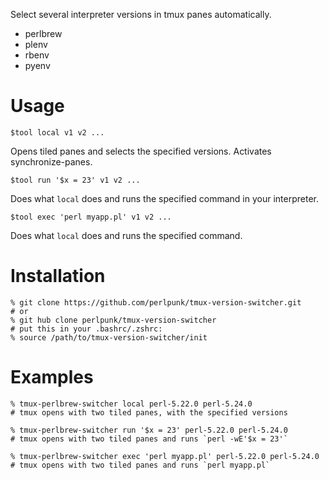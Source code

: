 Select several interpreter versions in tmux panes automatically.

* perlbrew
* plenv
* rbenv
* pyenv

# Usage

    $tool local v1 v2 ...

Opens tiled panes and selects the specified versions.
Activates synchronize-panes.

    $tool run '$x = 23' v1 v2 ...

Does what `local` does and runs the specified command in your interpreter.

    $tool exec 'perl myapp.pl' v1 v2 ...

Does what `local` does and runs the specified command.

# Installation

    % git clone https://github.com/perlpunk/tmux-version-switcher.git
    # or
    % git hub clone perlpunk/tmux-version-switcher
    # put this in your .bashrc/.zshrc:
    % source /path/to/tmux-version-switcher/init

# Examples

    % tmux-perlbrew-switcher local perl-5.22.0 perl-5.24.0
    # tmux opens with two tiled panes, with the specified versions

    % tmux-perlbrew-switcher run '$x = 23' perl-5.22.0 perl-5.24.0
    # tmux opens with two tiled panes and runs `perl -wE'$x = 23'`

    % tmux-perlbrew-switcher exec 'perl myapp.pl' perl-5.22.0 perl-5.24.0
    # tmux opens with two tiled panes and runs `perl myapp.pl`

